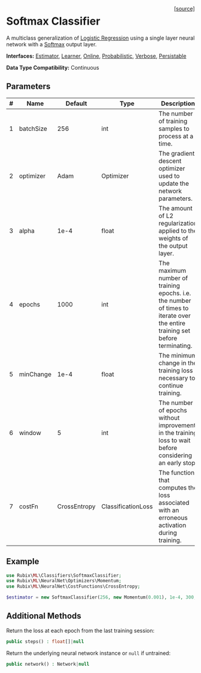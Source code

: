 <span style="float:right;"><a href="https://github.com/RubixML/ML/blob/master/src/Classifiers/SoftmaxClassifier.php">[source]</a></span>

# Softmax Classifier
A multiclass generalization of [Logistic Regression](logistic-regression.md) using a single layer neural network with a [Softmax](../neural-network/activation-functions/softmax.md) output layer.

**Interfaces:** [Estimator](../estimator.md), [Learner](../learner.md), [Online](../online.md), [Probabilistic](../probabilistic.md), [Verbose](../verbose.md), [Persistable](../persistable.md)

**Data Type Compatibility:** Continuous

## Parameters
| # | Name | Default | Type | Description |
|---|---|---|---|---|
| 1 | batchSize | 256 | int | The number of training samples to process at a time. |
| 2 | optimizer | Adam | Optimizer | The gradient descent optimizer used to update the network parameters. |
| 3 | alpha | 1e-4 | float | The amount of L2 regularization applied to the weights of the output layer. |
| 4 | epochs | 1000 | int | The maximum number of training epochs. i.e. the number of times to iterate over the entire training set before terminating. |
| 5 | minChange | 1e-4 | float | The minimum change in the training loss necessary to continue training. |
| 6 | window | 5 | int | The number of epochs without improvement in the training loss to wait before considering an early stop. |
| 7 | costFn | CrossEntropy | ClassificationLoss | The function that computes the loss associated with an erroneous activation during training. |

## Example
```php
use Rubix\ML\Classifiers\SoftmaxClassifier;
use Rubix\ML\NeuralNet\Optimizers\Momentum;
use Rubix\ML\NeuralNet\CostFunctions\CrossEntropy;

$estimator = new SoftmaxClassifier(256, new Momentum(0.001), 1e-4, 300, 1e-4, 10, new CrossEntropy());
```

## Additional Methods
Return the loss at each epoch from the last training session:
```php
public steps() : float[]|null
```

Return the underlying neural network instance or `null` if untrained:
```php
public network() : Network|null
```
